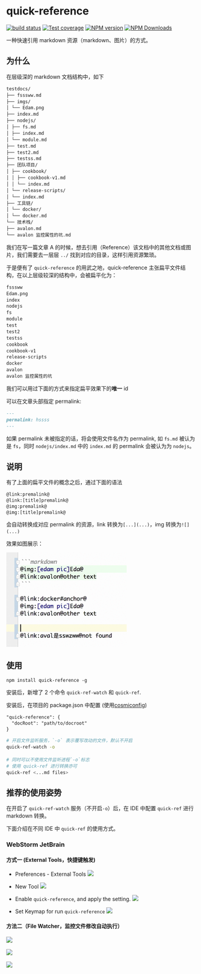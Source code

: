 # quick-reference

[![build status](https://img.shields.io/travis/be-fe/quick-reference/master.svg?style=flat-square)](https://travis-ci.org/be-fe/quick-reference)
[![Test coverage](https://img.shields.io/codecov/c/github/be-fe/quick-reference.svg?style=flat-square)](https://codecov.io/github/be-fe/quick-reference?branch=master)
[![NPM version](https://img.shields.io/npm/v/quick-reference.svg?style=flat-square)](https://www.npmjs.com/package/quick-reference)
[![NPM Downloads](https://img.shields.io/npm/dm/quick-reference.svg?style=flat-square&maxAge=43200)](https://www.npmjs.com/package/quick-reference)

一种快速引用 markdown 资源（markdown、图片）的方式。

## 为什么

在层级深的 markdown 文档结构中，如下

```markdown
testdocs/
├── fsssww.md
├── imgs/
│ └── Edam.png
├── index.md
├── nodejs/
│ ├── fs.md
│ ├── index.md
│ └── module.md
├── test.md
├── test2.md
├── testss.md
├── 团队项目/
│ ├── cookbook/
│ │ ├── cookbook-v1.md
│ │ └── index.md
│ └── release-scripts/
│ └── index.md
├── 工具链/
│ └── docker/
│ └── docker.md
└── 技术栈/
├── avalon.md
└── avalon 监控属性的坑.md
```

我们在写一篇文章 A 的时候，想去引用（Reference）该文档中的其他文档或图片，我们需要去一层层 `../` 找到对应的目录，这样引用资源繁琐。

于是便有了 `quick-reference` 的用武之地，quick-reference 主张扁平文件结构，在以上层级较深的结构中，会被扁平化为：

```markdown
fsssww
Edam.png
index
nodejs
fs
module
test
test2
testss
cookbook
cookbook-v1
release-scripts
docker
avalon
avalon 监控属性的坑
```

我们可以用过下面的方式来指定扁平效果下的**唯一** id

可以在文章头部指定 permalink:

```markdown
---
permalink: hssss
---
```

如果 permalink 未被指定的话，将会使用文件名作为 permalink, 如 `fs.md` 被认为是 `fs`，同时 `nodejs/index.md` 中的 `index.md` 的 permalink 会被认为为 `nodejs`。

## 说明

有了上面的扁平文件的概念之后，通过下面的语法

    @link:premalink@  
    @link:[title]premalink@
    @img:premalink@
    @img:[title]premalink@

会自动转换成对应 permalink 的资源，link 转换为`[...](...)`，img 转换为`![](...)`

效果如图展示：

![](./snapshot.gif)

## 使用

    npm install quick-reference -g

安装后，新增了 2 个命令 `quick-ref-watch` 和 `quick-ref`.

安装后，在项目的 package.json 中配置 (使用[cosmiconfig](https://github.com/davidtheclark/cosmiconfig))

    "quick-reference": {
      "docRoot": "path/to/docroot"
    }

```bash
# 开启文件监听服务，`-o` 表示覆写改动的文件，默认不开启
quick-ref-watch -o

# 同时可以不使用文件监听进程`-o`标志
# 使用 quick-ref 进行转换亦可
quick-ref <...md files>
```

## 推荐的使用姿势

在开启了 `quick-ref-watch` 服务（不开启`-o`）后，在 IDE 中配置 `quick-ref` 进行 markdown 转换。

下面介绍在不同 IDE 中 `quick-ref` 的使用方式。

### WebStorm JetBrain

#### 方式一 (External Tools，快捷键触发)

* Preferences - External Tools
  ![](https://i.loli.net/2018/05/24/5b06446b5a143.png)

* New Tool
  ![](https://i.loli.net/2018/05/24/5b06450c50b61.png)

* Enable `quick-reference`, and apply the setting.
  ![](https://i.loli.net/2018/05/24/5b06453786505.png)

* Set Keymap for run `quick-reference`
  ![](https://i.loli.net/2018/05/24/5b0645aac42c1.png)

#### 方法二（File Watcher，监控文件修改自动执行）

![](https://i.loli.net/2018/05/24/5b0645eea912a.png)

![](https://i.loli.net/2018/05/24/5b064614d75d2.png)

![](https://i.loli.net/2018/05/24/5b06464ec7909.png)
